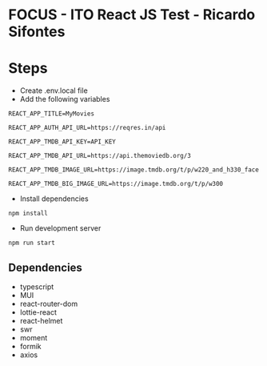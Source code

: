 # FOCUS - ITO React JS Test - Ricardo Sifontes

# Steps

- Create .env.local file
- Add the following variables

```
REACT_APP_TITLE=MyMovies

REACT_APP_AUTH_API_URL=https://reqres.in/api

REACT_APP_TMDB_API_KEY=API_KEY

REACT_APP_TMDB_API_URL=https://api.themoviedb.org/3

REACT_APP_TMDB_IMAGE_URL=https://image.tmdb.org/t/p/w220_and_h330_face

REACT_APP_TMDB_BIG_IMAGE_URL=https://image.tmdb.org/t/p/w300
```

- Install dependencies

```
npm install
```

- Run development server

```
npm run start
```

## Dependencies

- typescript
- MUI
- react-router-dom
- lottie-react
- react-helmet
- swr
- moment
- formik
- axios
